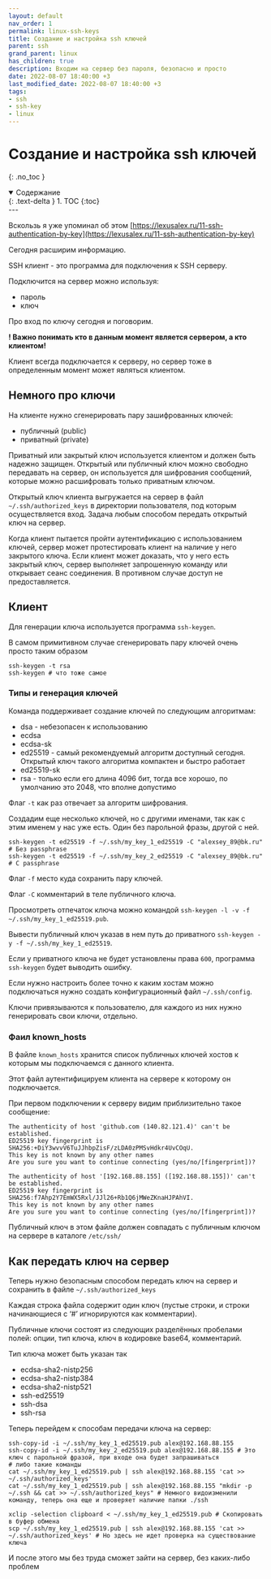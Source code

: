 ```yaml
---
layout: default
nav_order: 1
permalink: linux-ssh-keys
title: Создание и настройка ssh ключей
parent: ssh
grand_parent: linux
has_children: true
description: Входим на сервер без пароля, безопасно и просто
date: 2022-08-07 18:40:00 +3
last_modified_date: 2022-08-07 18:40:00 +3
tags:
- ssh
- ssh-key
- linux
---
```


# Создание и настройка ssh ключей
{: .no_toc }

<details open markdown="block">
  <summary>
    Содержание
  </summary>
  {: .text-delta }
1. TOC
{:toc}
</details>
---

Вскользь я уже упоминал об этом [https://lexusalex.ru/11-ssh-authentication-by-key](https://lexusalex.ru/11-ssh-authentication-by-key)

Сегодня расширим информацию.

SSH клиент - это программа для подключения к SSH серверу. 

Подключится на сервер можно используя:

- пароль
- ключ

Про вход по ключу сегодня и поговорим.

**! Важно понимать кто в данным момент является сервером, а кто клиентом!**

Клиент всегда подключается к серверу, но сервер тоже в определенным момент может являться клиентом.

## Немного про ключи

На клиенте нужно сгенерировать пару зашифрованных ключей:

- публичный (public)
- приватный (private)

Приватный или закрытый ключ используется клиентом и должен быть надежно защищен.
Открытый или публичный ключ можно свободно передавать на сервер, он используется для шифрования сообщений, которые можно
расшифровать только приватным ключом.

Открытый ключ клиента выгружается на сервер в файл `~/.ssh/authorized_keys` в директории пользователя, под которым 
осуществляется вход. Задача любым способом передать открытый ключ на сервер.

Когда клиент пытается пройти аутентификацию с использованием ключей, сервер может протестировать клиент на наличие 
у него закрытого ключа. 
Если клиент может доказать, что у него есть закрытый ключ, сервер выполняет запрошенную команду или открывает сеанс 
соединения. В противном случае доступ не предоставляется.

## Клиент

Для генерации ключа используется программа `ssh-keygen`.

В самом примитивном случае сгенерировать пару ключей очень просто таким образом
```shell
ssh-keygen -t rsa
ssh-keygen # что тоже самое
```

### Типы и генерация ключей

Команда поддерживает создание ключей по следующим алгоритмам:

- dsa - небезопасен к использованию
- ecdsa
- ecdsa-sk
- ed25519 - самый рекомендуемый алгоритм доступный сегодня. Открытый ключ такого алгоритма компактен и быстро работает
- ed25519-sk
- rsa - только если его длина 4096 бит, тогда все хорошо, по умолчанию это 2048, что вполне допустимо

Флаг `-t` как раз отвечает за алгоритм шифрования.

Создадим еще несколько ключей, но с другими именами, так как с этим именем у нас уже есть.
Один без парольной фразы, другой с ней.

```shell
ssh-keygen -t ed25519 -f ~/.ssh/my_key_1_ed25519 -C "alexsey_89@bk.ru" # Без passphrase
ssh-keygen -t ed25519 -f ~/.ssh/my_key_2_ed25519 -C "alexsey_89@bk.ru" # C passphrase
```

Флаг `-f` место куда сохранить пару ключей.

Флаг `-C` комментарий в теле публичного ключа.

Просмотреть отпечаток ключа можно командой `ssh-keygen -l -v -f ~/.ssh/my_key_1_ed25519.pub`.

Вывести публичный ключ указав в нем путь до приватного `ssh-keygen -y -f ~/.ssh/my_key_1_ed25519`.

Если у приватного ключа не будет установлены права `600`, программа `ssh-keygen` будет выводить ошибку.

Если нужно настроить более точно к каким хостам можно подключаться нужно создать конфигурационный файл `~/.ssh/config`.

Ключи привязываются к пользователю, для каждого из них нужно генерировать свои ключи, отдельно.

### Фаил known_hosts

В файле `known_hosts` хранится список публичных ключей хостов к которым мы подключаемся с данного клиента.

Этот файл аутентифицируем клиента на сервере к которому он подключается.

При первом подключении к серверу видим приблизительно такое сообщение:

```shell
The authenticity of host 'github.com (140.82.121.4)' can't be established.
ED25519 key fingerprint is SHA256:+DiY3wvvV6TuJJhbpZisF/zLDA0zPMSvHdkr4UvCOqU.
This key is not known by any other names
Are you sure you want to continue connecting (yes/no/[fingerprint])?

The authenticity of host '[192.168.88.155] ([192.168.88.155])' can't be established.
ED25519 key fingerprint is SHA256:f7Ahp2Y7EmWX5Rxl/JJl26+Rb1Q6jMWeZKnaHJPAhVI.
This key is not known by any other names
Are you sure you want to continue connecting (yes/no/[fingerprint])?
```

Публичный ключ в этом файле должен совпадать с публичным ключом на сервере в каталоге `/etc/ssh/`

## Как передать ключ на сервер

Теперь нужно безопасным способом передать ключ на сервер и сохранить в файле `~/.ssh/authorized_keys`

Каждая строка файла содержит один ключ (пустые строки, и строки начинающиеся с ‘#’ игнорируются как комментарии). 

Публичные ключи состоят из следующих разделённых пробелами полей: опции, тип ключа, ключ в кодировке base64, комментарий.

Тип ключа может быть указан так

- ecdsa-sha2-nistp256
- ecdsa-sha2-nistp384
- ecdsa-sha2-nistp521
- ssh-ed25519
- ssh-dsa
- ssh-rsa

Теперь перейдем к способам передачи ключа на сервер:

```shell
ssh-copy-id -i ~/.ssh/my_key_1_ed25519.pub alex@192.168.88.155
ssh-copy-id -i ~/.ssh/my_key_2_ed25519.pub alex@192.168.88.155 # Это ключ с парольной фразой, при входе она будет запрашиваться
# либо такие команды
cat ~/.ssh/my_key_1_ed25519.pub | ssh alex@192.168.88.155 'cat >> ~/.ssh/authorized_keys'
cat ~/.ssh/my_key_1_ed25519.pub | ssh alex@192.168.88.155 "mkdir -p ~/.ssh && cat >> ~/.ssh/authorized_keys" # Немного видоизменили команду, теперь она еще и проверяет наличие папки ./ssh

xclip -selection clipboard < ~/.ssh/my_key_1_ed25519.pub # Скопировать в буфер обмена
scp ~/.ssh/my_key_1_ed25519.pub | ssh alex@192.168.88.155 'cat >> ~/.ssh/authorized_keys' # Но здесь не идет проверка на существование ключа
```

И после этого мы без труда сможет зайти на сервер, без каких-либо проблем